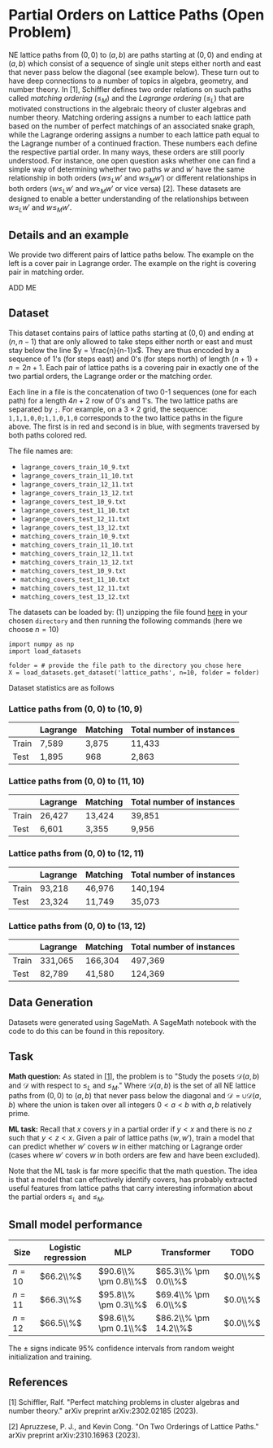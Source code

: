 # Partial Orders on Lattice Paths (Open Problem)

NE lattice paths from $(0, 0)$ to $(a, b)$ are paths starting at $(0,0)$ and ending at $(a,b)$ which consist of a sequence of single unit steps either north and east  that never pass below the diagonal (see example below). These turn out to have deep connections to a number of topics in algebra, geometry, and number theory. In \[1\], Schiffler defines two order relations on such paths called *matching ordering* ($\leq_M$) and the *Lagrange ordering* ($\leq_L$) that are motivated constructions in the algebraic theory of cluster algebras and number theory. Matching ordering assigns a number to each lattice path based on the number of perfect matchings of an associated snake graph, while the Lagrange ordering assigns a number to each lattice path equal to the Lagrange number of a continued fraction. These numbers each define the respective partial order. In many ways, these orders are still poorly understood. For instance, one open question asks whether one can find a simple way of determining whether two paths $w$ and $w'$ have the same relationship in both orders ($w \leq_L w'$ and $w \leq_M w'$) or different relationships in both orders ($w \leq_L w'$ and $w \geq_M w'$ or vice versa) \[2\]. These datasets are designed to enable a better understanding of the relationships between $w \leq_L w'$ and $w \leq_M w'$.

## Details and an example

We provide two different pairs of lattice paths below. The example on the left is a cover pair in Lagrange order. The example on the right is covering pair in matching order. 

ADD ME

## Dataset

This dataset contains pairs of lattice paths starting at $(0,0)$ and ending at $(n,n-1)$ that are only allowed to take steps either north or east and must stay below the line $y = \frac{n}{n-1}x$. They are thus encoded by a sequence of $1$'s (for steps east) and $0$'s (for steps north) of length $(n+1) + n = 2n+1$. Each pair of lattice paths is a covering pair in exactly one of the two partial orders, the Lagrange order or the matching order.

Each line in a file is the concatenation of two 0-1 sequences (one for each path) for a length $4n+2$ row of $0$'s and $1$'s. The two lattice paths are separated by ``;``. For example, on a $3 \times 2$ grid, the sequence:
``1,1,1,0,0;1,1,0,1,0``
corresponds to the two lattice paths in the figure above. The first is in red and second is in blue, with segments traversed by both paths colored red. 

The file names are:

- ``lagrange_covers_train_10_9.txt``
- ``lagrange_covers_train_11_10.txt``
- ``lagrange_covers_train_12_11.txt``
- ``lagrange_covers_train_13_12.txt``
- ``lagrange_covers_test_10_9.txt``
- ``lagrange_covers_test_11_10.txt``
- ``lagrange_covers_test_12_11.txt``
- ``lagrange_covers_test_13_12.txt``
- ``matching_covers_train_10_9.txt``
- ``matching_covers_train_11_10.txt``
- ``matching_covers_train_12_11.txt``
- ``matching_covers_train_13_12.txt``
- ``matching_covers_test_10_9.txt``
- ``matching_covers_test_11_10.txt``
- ``matching_covers_test_12_11.txt``
- ``matching_covers_test_13_12.txt``

The datasets can be loaded by: (1) unzipping the file found [here](https://drive.google.com/file/d/1Wm9mtZQjXXQ4rl0TU9KtJ1T4RQaGsJNz/view?usp=sharing) in your chosen `directory` and then running the following commands (here we choose $n = 10$)

```
import numpy as np
import load_datasets 

folder = # provide the file path to the directory you chose here
X = load_datasets.get_dataset('lattice_paths', n=10, folder = folder)
```

Dataset statistics are as follows

### Lattice paths from $(0,0)$ to $(10,9)$ 

|  | Lagrange | Matching | Total number of instances | 
|----------|----------|----------|----------|
| Train | 7,589 | 3,875 | 11,433 |
| Test  | 1,895 | 968 | 2,863 | 

### Lattice paths from $(0,0)$ to $(11,10)$ 

|  | Lagrange | Matching | Total number of instances | 
|----------|----------|----------|----------|
| Train | 26,427 | 13,424 | 39,851 |
| Test  | 6,601 | 3,355 | 9,956 | 

### Lattice paths from $(0,0)$ to $(12,11)$ 

|  | Lagrange | Matching | Total number of instances | 
|----------|----------|----------|----------|
| Train | 93,218 | 46,976 | 140,194 |
| Test  | 23,324 | 11,749 | 35,073 | 

### Lattice paths from $(0,0)$ to $(13,12)$ 

|  | Lagrange | Matching | Total number of instances | 
|----------|----------|----------|----------|
| Train | 331,065 | 166,304 | 497,369 |
| Test  | 82,789 | 41,580 | 124,369 | 

## Data Generation

Datasets were generated using SageMath. A SageMath notebook with the code to do this can be found in this repository.

## Task

**Math question:** As stated in [\[1\]](https://arxiv.org/abs/2302.02185), the problem is to "Study the posets $\mathcal{D}(a,b)$ and $\mathcal{D}$ with respect to $\leq_L$ and $\leq_M$." Where $\mathcal{D}(a,b)$ is the set of all NE lattice paths from $(0,0)$ to $(a,b)$ that never pass below the diagonal and $\mathcal{D} = \cup \mathcal{D}(a,b)$ where the union is taken over all integers $0 < a < b$ with $a,b$ relatively prime. 

**ML task:** Recall that $x$ covers $y$ in a partial order if $y < x$ and there is no $z$ such that $y < z < x$. Given a pair of lattice paths $(w,w')$, train a model that can predict whether $w'$ covers $w$ in either matching or Lagrange order (cases where $w'$ covers $w$ in both orders are few and have been excluded). 

Note that the ML task is far more specific that the math question. The idea is that a model that can effectively identify covers, has probably extracted useful features from lattice paths that carry interesting information about the partial orders $\leq_L$ and $\leq_M$.

## Small model performance

| Size | Logistic regression | MLP | Transformer | TODO | 
|----------|----------|-----------|------------|------------|
| $n= 10$ | $66.2\\%$ | $90.6\\% \pm 0.8\\%$ | $65.3\\% \pm 0.0\\%$| $0.0\\%$ |
| $n= 11$ | $66.3\\%$ | $95.8\\% \pm 0.3\\%$ | $69.4\\% \pm 6.0\\%$| $0.0\\%$ |
| $n= 12$ | $66.5\\%$ | $98.6\\% \pm 0.1\\%$ | $86.2\\% \pm 14.2\\%$| $0.0\\%$ |

The $\pm$ signs indicate 95% confidence intervals from random weight initialization and training.

## References

\[1\] Schiffler, Ralf. "Perfect matching problems in cluster algebras and number theory." arXiv preprint arXiv:2302.02185 (2023).

\[2\] Apruzzese, P. J., and Kevin Cong. "On Two Orderings of Lattice Paths." arXiv preprint arXiv:2310.16963 (2023).
